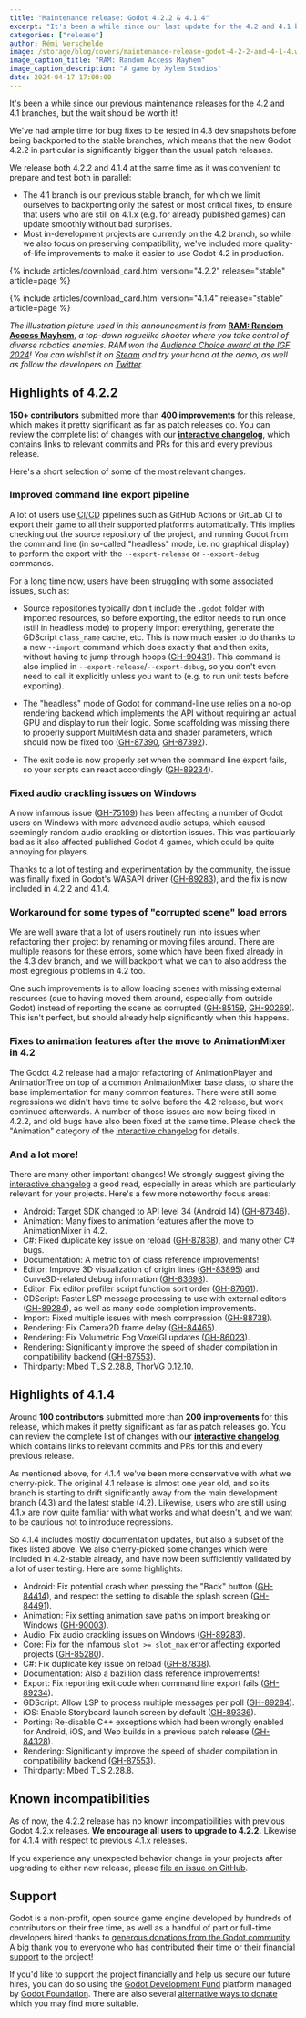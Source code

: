 ```yaml
---
title: "Maintenance release: Godot 4.2.2 & 4.1.4"
excerpt: "It's been a while since our last update for the 4.2 and 4.1 branches, but the wait should be worth it!"
categories: ["release"]
author: Rémi Verschelde
image: /storage/blog/covers/maintenance-release-godot-4-2-2-and-4-1-4.webp
image_caption_title: "RAM: Random Access Mayhem"
image_caption_description: "A game by Xylem Studios"
date: 2024-04-17 17:00:00
---
```


It's been a while since our previous maintenance releases for the 4.2 and 4.1 branches, but the wait should be worth it!

We've had ample time for bug fixes to be tested in 4.3 dev snapshots before being backported to the stable branches, which means that the new Godot 4.2.2 in particular is significantly bigger than the usual patch releases.

We release both 4.2.2 and 4.1.4 at the same time as it was convenient to prepare and test both in parallel:

- The 4.1 branch is our previous stable branch, for which we limit ourselves to backporting only the safest or most critical fixes, to ensure that users who are still on 4.1.x (e.g. for already published games) can update smoothly without bad surprises.
- Most in-development projects are currently on the 4.2 branch, so while we also focus on preserving compatibility, we've included more quality-of-life improvements to make it easier to use Godot 4.2 in production.

{% include articles/download_card.html version="4.2.2" release="stable" article=page %}

{% include articles/download_card.html version="4.1.4" release="stable" article=page %}

*The illustration picture used in this announcement is from* [**RAM: Random Access Mayhem**](https://store.steampowered.com/app/2256450/RAM_Random_Access_Mayhem/?curator_clanid=41324400), *a top-down roguelike shooter where you take control of diverse robotics enemies. RAM won the [Audience Choice award at the IGF 2024](https://store.steampowered.com/news/app/2256450/view/4110170432160182319)! You can wishlist it on [Steam](https://store.steampowered.com/app/2256450/RAM_Random_Access_Mayhem/?curator_clanid=41324400) and try your hand at the demo, as well as follow the developers on [Twitter](https://twitter.com/Xylem_Studios).*

## Highlights of 4.2.2

**150+ contributors** submitted more than **400 improvements** for this release, which makes it pretty significant as far as patch releases go. You can review the complete list of changes with our [**interactive changelog**](https://godotengine.github.io/godot-interactive-changelog/#4.2.2), which contains links to relevant commits and PRs for this and every previous release.

Here's a short selection of some of the most relevant changes.

### Improved command line export pipeline

A lot of users use <abbr title="Continuous Integration/Continuous Delivery">CI/CD</abbr> pipelines such as GitHub Actions or GitLab CI to export their game to all their supported platforms automatically. This implies checking out the source repository of the project, and running Godot from the command line (in so-called "headless" mode, i.e. no graphical display) to perform the export with the `--export-release` or `--export-debug` commands.

For a long time now, users have been struggling with some associated issues, such as:

- Source repositories typically don't include the `.godot` folder with imported resources, so before exporting, the editor needs to run once (still in headless mode) to properly import everything, generate the GDScript `class_name` cache, etc. This is now much easier to do thanks to a new `--import` command which does exactly that and then exits, without having to jump through hoops ([GH-90431](https://github.com/godotengine/godot/pull/90431)). This command is also implied in `--export-release`/`--export-debug`, so you don't even need to call it explicitly unless you want to (e.g. to run unit tests before exporting).

- The "headless" mode of Godot for command-line use relies on a no-op rendering backend which implements the API without requiring an actual GPU and display to run their logic. Some scaffolding was missing there to properly support MultiMesh data and shader parameters, which should now be fixed too ([GH-87390](https://github.com/godotengine/godot/pull/87390), [GH-87392](https://github.com/godotengine/godot/pull/87392)).

- The exit code is now properly set when the command line export fails, so your scripts can react accordingly ([GH-89234](https://github.com/godotengine/godot/pull/89234)).

### Fixed audio crackling issues on Windows

A now infamous issue ([GH-75109](https://github.com/godotengine/godot/issues/75109)) has been affecting a number of Godot users on Windows with more advanced audio setups, which caused seemingly random audio crackling or distortion issues. This was particularly bad as it also affected published Godot 4 games, which could be quite annoying for players.

Thanks to a lot of testing and experimentation by the community, the issue was finally fixed in Godot's WASAPI driver ([GH-89283](https://github.com/godotengine/godot/pull/89283)), and the fix is now included in 4.2.2 and 4.1.4.

### Workaround for some types of "corrupted scene" load errors

We are well aware that a lot of users routinely run into issues when refactoring their project by renaming or moving files around. There are multiple reasons for these errors, some which have been fixed already in the 4.3 dev branch, and we will backport what we can to also address the most egregious problems in 4.2 too.

One such improvements is to allow loading scenes with missing external resources (due to having moved them around, especially from outside Godot) instead of reporting the scene as corrupted ([GH-85159](https://github.com/godotengine/godot/pull/85159), [GH-90269](https://github.com/godotengine/godot/pull/90269)). This isn't perfect, but should already help significantly when this happens.

### Fixes to animation features after the move to AnimationMixer in 4.2

The Godot 4.2 release had a major refactoring of AnimationPlayer and AnimationTree on top of a common AnimationMixer base class, to share the base implementation for many common features. There were still some regressions we didn't have time to solve before the 4.2 release, but work continued afterwards. A number of those issues are now being fixed in 4.2.2, and old bugs have also been fixed at the same time. Please check the "Animation" category of the [interactive changelog](https://godotengine.github.io/godot-interactive-changelog/#4.2.2) for details.

### And a lot more!

There are many other important changes! We strongly suggest giving the [interactive changelog](https://godotengine.github.io/godot-interactive-changelog/#4.2.2) a good read, especially in areas which are particularly relevant for your projects. Here's a few more noteworthy focus areas:

- Android: Target SDK changed to API level 34 (Android 14) ([GH-87346](https://github.com/godotengine/godot/pull/87346)).
- Animation: Many fixes to animation features after the move to AnimationMixer in 4.2.
- C#: Fixed duplicate key issue on reload ([GH-87838](https://github.com/godotengine/godot/pull/87838)), and many other C# bugs.
- Documentation: A metric ton of class reference improvements!
- Editor: Improve 3D visualization of origin lines ([GH-83895](https://github.com/godotengine/godot/pull/83895)) and Curve3D-related debug information ([GH-83698](https://github.com/godotengine/godot/pull/83698)).
- Editor: Fix editor profiler script function sort order ([GH-87661](https://github.com/godotengine/godot/pull/87661)).
- GDScript: Faster LSP message processing to use with external editors ([GH-89284](https://github.com/godotengine/godot/pull/89284)), as well as many code completion improvements.
- Import: Fixed multiple issues with mesh compression ([GH-88738](https://github.com/godotengine/godot/pull/88738)).
- Rendering: Fix Camera2D frame delay ([GH-84465](https://github.com/godotengine/godot/pull/84465)).
- Rendering: Fix Volumetric Fog VoxelGI updates ([GH-86023](https://github.com/godotengine/godot/pull/86023)).
- Rendering: Significantly improve the speed of shader compilation in compatibility backend ([GH-87553](https://github.com/godotengine/godot/pull/87553)).
- Thirdparty: Mbed TLS 2.28.8, ThorVG 0.12.10.

## Highlights of 4.1.4

Around **100 contributors** submitted more than **200 improvements** for this release, which makes it pretty significant as far as patch releases go. You can review the complete list of changes with our [**interactive changelog**](https://godotengine.github.io/godot-interactive-changelog/#4.1.4), which contains links to relevant commits and PRs for this and every previous release.

As mentioned above, for 4.1.4 we've been more conservative with what we cherry-pick. The original 4.1 release is almost one year old, and so its branch is starting to drift significantly away from the main development branch (4.3) and the latest stable (4.2). Likewise, users who are still using 4.1.x are now quite familiar with what works and what doesn't, and we want to be cautious not to introduce regressions.

So 4.1.4 includes mostly documentation updates, but also a subset of the fixes listed above. We also cherry-picked some changes which were included in 4.2-stable already, and have now been sufficiently validated by a lot of user testing. Here are some highlights:

- Android: Fix potential crash when pressing the "Back" button ([GH-84414](https://github.com/godotengine/godot/pull/84414)), and respect the setting to disable the splash screen ([GH-84491](https://github.com/godotengine/godot/pull/84491)).
- Animation: Fix setting animation save paths on import breaking on Windows ([GH-90003](https://github.com/godotengine/godot/pull/90003)).
- Audio: Fix audio crackling issues on Windows ([GH-89283](https://github.com/godotengine/godot/pull/89283)).
- Core: Fix for the infamous `slot >= slot_max` error affecting exported projects ([GH-85280](https://github.com/godotengine/godot/pull/85280)).
- C#: Fix duplicate key issue on reload ([GH-87838](https://github.com/godotengine/godot/pull/87838)).
- Documentation: Also a bazillion class reference improvements!
- Export: Fix reporting exit code when command line export fails ([GH-89234](https://github.com/godotengine/godot/pull/89234)).
- GDScript: Allow LSP to process multiple messages per poll ([GH-89284](https://github.com/godotengine/godot/pull/89284)).
- iOS: Enable Storyboard launch screen by default ([GH-89336](https://github.com/godotengine/godot/pull/89336)).
- Porting: Re-disable C++ exceptions which had been wrongly enabled for Android, iOS, and Web builds in a previous patch release ([GH-84328](https://github.com/godotengine/godot/pull/84328)).
- Rendering: Significantly improve the speed of shader compilation in compatibility backend ([GH-87553](https://github.com/godotengine/godot/pull/87553)).
- Thirdparty: Mbed TLS 2.28.8.

## Known incompatibilities

As of now, the 4.2.2 release has no known incompatibilities with previous Godot 4.2.x releases. **We encourage all users to upgrade to 4.2.2.** Likewise for 4.1.4 with respect to previous 4.1.x releases.

If you experience any unexpected behavior change in your projects after upgrading to either new release, please [file an issue on GitHub](https://github.com/godotengine/godot/issues).

## Support

Godot is a non-profit, open source game engine developed by hundreds of contributors on their free time, as well as a handful of part or full-time developers hired thanks to [generous donations from the Godot community](https://fund.godotengine.org/). A big thank you to everyone who has contributed [their time](https://github.com/godotengine/godot/blob/master/AUTHORS.md) or [their financial support](https://github.com/godotengine/godot/blob/master/DONORS.md) to the project!

If you'd like to support the project financially and help us secure our future hires, you can do so using the [Godot Development Fund](https://fund.godotengine.org/) platform managed by [Godot Foundation](https://godot.foundation/). There are also several [alternative ways to donate](/donate) which you may find more suitable.
